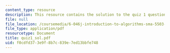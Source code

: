 ```yaml
---
content_type: resource
description: This resource contains the solution to the quiz 1 questions.
file: null
file_location: /coursemedia/6-046j-introduction-to-algorithms-sma-5503-fall-2005/f0cdfd373e9f8b7c839e7ed13bbfe748_quiz1_sol.pdf
file_type: application/pdf
resourcetype: Document
title: quiz1_sol.pdf
uid: f0cdfd37-3e9f-8b7c-839e-7ed13bbfe748
---
```

